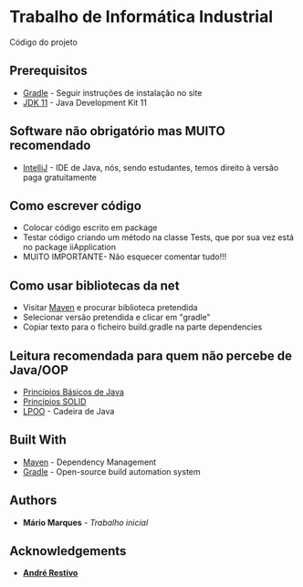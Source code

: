 # Trabalho de Informática Industrial

Código do projeto

## Prerequisitos


* [Gradle](https://gradle.org) - Seguir instruções de instalação no site
* [JDK 11](https://www.oracle.com/technetwork/java/javase/downloads/jdk11-downloads-5066655.html) - Java Development Kit 11


## Software não obrigatório mas MUITO recomendado
* [IntelliJ](https://www.jetbrains.com/idea/) - IDE de Java, nós, sendo estudantes, temos direito à versão paga gratuitamente

## Como escrever código
* Colocar código escrito em package
* Testar código criando um método na classe Tests, que por sua vez está no package iiApplication
* MUITO IMPORTANTE- Não esquecer comentar tudo!!!

## Como usar bibliotecas da net
* Visitar [Maven](https://mvnrepository.com) e procurar biblioteca pretendida
* Selecionar versão pretendida e clicar em "gradle"
* Copiar texto para o ficheiro build.gradle na parte dependencies

## Leitura recomendada para quem não percebe de Java/OOP
* [Princípios Básicos de Java](https://web.fe.up.pt/~arestivo/presentation/java/#1)
* [Princípios SOLID](https://web.fe.up.pt/~arestivo/presentation/solid/#17)
* [LPOO](https://web.fe.up.pt/~arestivo/page/courses/2019/lpoo/) - Cadeira de Java


## Built With

* [Maven](https://maven.apache.org/) - Dependency Management
* [Gradle](https://gradle.org) - Open-source build automation system
## Authors

* **Mário Marques** - *Trabalho inicial*

## Acknowledgements

* **[André Restivo](https://web.fe.up.pt/~arestivo/page/)**


